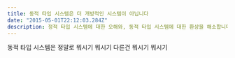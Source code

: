 ```yaml
---
title: 동적 타입 시스템은 더 개방적인 시스템이 아닙니다
date: "2015-05-01T22:12:03.284Z"
description: 정적 타입 시스템에 대한 오해와, 동적 타입 시스템에 대한 환상을 해소합니다.
---
```


동적 타입 시스템은 정말로 뭐시기 뭐시기 다른건 뭐시기 뭐시기
